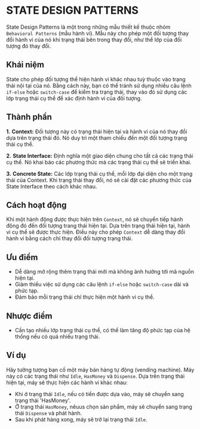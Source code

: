 # STATE DESIGN PATTERNS

State Design Patterns là một trong những mẫu thiết kế thuộc nhóm `Behavioral Patterns` (mẫu hành vi). Mẫu này cho phép một đối tượng thay đổi hành vi của nó khi trạng thái bên trong thay đổi, như thể lớp của đối tượng đó thay đổi.

## Khái niệm

State cho phép đối tượng thể hiện hành vi khác nhau tuỳ thuộc vào trạng thái nội tại của nó. Bằng cách này, bạn có thể tránh sử dụng nhiều câu lệnh `if-else` hoặc `switch-case` để kiểm tra trạng thái, thay vào đó sử dụng các lớp trạng thái cụ thể để xác định hành vi của đối tượng.

## Thành phần

**1.** **Context:** Đối tượng này có trạng thái hiện tại và hành vi của nó thay đổi dựa trên trạng thái đó. Nó duy trì một tham chiếu đến một đối tượng trạng thái cụ thể.

**2.** **State Interface:** Định nghĩa một giao diện chung cho tất cả các trạng thái cụ thể. Nó khai báo các phương thức mà các trạng thái cụ thể sẽ triển khai.

**3.** **Concrete State:** Các lớp trạng thái cụ thể, mỗi lớp đại diện cho một trạng thái của Context. Khi trạng thái thay đổi, nó sẽ cài đặt các phương thức của State Interface theo cách khác nhau.

## Cách hoạt động

Khi một hành động được thực hiện trên `Context`, nó sẽ chuyển tiếp hành động đó đến đối tượng trang thái hiện tại. Dựa trên trạng thái hiện tại, hành vi cụ thể sẽ được thực hiện. Điều này cho phép `Context` dễ dàng thay đổi hành vi bằng cách chỉ thay đổi đối tượng trạng thái.

## Ưu điểm

- Dễ dàng mở rộng thêm trạng thái mới mà không ảnh hưởng tới mã nguồn hiện tại.
- Giảm thiếu việc sử dụng các câu lệnh `if-else` hoặc `switch-case` dài và phức tạp.
- Đảm bảo mỗi trạng thái chỉ thực hiện một hành vi cụ thể.

## Nhược điểm

- Cần tạo nhiều lớp trạng thái cụ thể, có thể làm tăng độ phức tạp của hệ thống nếu có quá nhiều trạng thái.

## Ví dụ

Hãy tưởng tượng bạn cố một máy bán hàng tự động (vending machine). Máy này có các trạng thái như `Idle`, `HasMoney` và `Dispense`. Dựa trên trạng thái hiện tại, máy sẽ thực hiện các hành vi khác nhau:

- Khi ở trạng thái `Idle`, nếu có tiền được dựa vào, máy sẽ chuyển sang trạng thái 'HasMoney'.
- Ở trạng thái `HasMoney`, nêuus chọn sản phẩm, máy sẽ chuyển sang trạng thái `Dispense` và phát hành.
- Sau khi phát hàng xong, máy sẽ trở lại trạng thái `Idle`.
